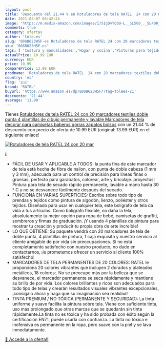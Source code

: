 ```yaml
---
layout: post
title: 'Descuento del 21.44 % en Rotuladores de tela RATEL  24 con 20 mar'
date: 2021-08-07 08:42:24
image: 'https://m.media-amazon.com/images/I/51gDvYQ3U-L._SL500_._SL400_.jpg'
comments: true
category: ofertas
author: 'tole.es'
slug: 'B08B623H5F-es Rotuladores de tela RATEL 24 con 20 marcadores textiles...'
sku: 'B08B623H5F-es'
tags: [ 'Costura y manualidades','Hogar y cocina','Pinturas para tejidos y telas','Tinte y dibujo en tejidos','ratel','rotuladores', ]
actualPrice: 10.99 EUR
currency: EUR
price: 10.99
comparePrice: 13.99 EUR
prodname: 'Rotuladores de tela RATEL  24 con 20 marcadores textiles doble punta  4 plantillas de dibujo  permanente y lavable Marcadores de tela decorar para camisetas  baberos  gorras  zapatos  bolsos'
country: 'es'
flag: '🇪🇸'
brand: 'RATEL'
buyurl: 'https://www.amazon.es/dp/B08B623H5F/?tag=tolees-21'
descuento: '21.44'
average: '11.99'
---
```


Tienes [Rotuladores de tela RATEL  24 con 20 marcadores textiles doble punta  4 plantillas de dibujo  permanente y lavable Marcadores de tela decorar para camisetas  baberos  gorras  zapatos  bolsos](https://www.amazon.es/dp/B08B623H5F/?tag=tolees-21) con un 21.44 % de descuento con precio de oferta de 10.99 EUR (original: 13.99 EUR) en el siguiente enlace!

[![Rotuladores de tela RATEL  24 con 20 mar](https://m.media-amazon.com/images/I/51gDvYQ3U-L._SL500_._SL400_.jpg)](https://www.amazon.es/dp/B08B623H5F/?tag=tolees-21)

ℹ️:

- FÁCIL DE USAR Y APLICABLE A TODOS: la punta fina de este marcador de tela está hecha de fibra de nailon, con punta de doble cabeza (1 mm y 3 mm), adecuada para un control de precisión para líneas finas o gruesas, perfecto para garabatos, colorear, arte y bricolaje. proyectos! Pintura para tela de secado rápido permanente, lavable a mano hasta 30 ° C y no se desvanece fácilmente después del secado.
- FUNCIONA EN VARIAS SUPERFICIES: Escribe sobre todo tipo de prendas y tejidos como pintura de algodón, lienzo, poliéster y otros tejidos. Diseñado para usar en cualquier tela, este bolígrafo de tela da vida a tus artículos. Como bolígrafo flexible, no daña la tela, absolutamente tu mejor opción para ropa de bebé, camisetas de graffiti, sombreros y firmas de graduación. ¡Y usando 4 plantillas de pintura para mostrar tu creación y producir tu propia obra de arte increíble!
- LO QUE OBTIENE: Su paquete vendrá con 20 marcadores de tela de doble punta, 4 plantillas de pintura, 1 caja exquisita y nuestro servicio al cliente amigable de por vida sin preocupaciones. Si no está completamente satisfecho con nuestro producto, no dude en contactarnos, ¡le prometemos ofrecer un servicio al cliente 100% satisfecho!
- MARCADORES DE TELA PERMANENTES DE 20 COLORES: RATEL le proporciona 20 colores vibrantes que incluyen 2 dorados y plateados metálicos, 18 colores:. No se preocupe más por la belleza que se desvanece, el marcador permanente se seca rápidamente y mantiene su brillo de por vida. Los colores brillantes y ricos son adecuados para todo tipo de telas y crearán resultados visuales vibrantes excepcionales, ¡consígalo ahora y haga que su imaginación sea realidad!
- TINTA PREMIUM / NO TÓXICA (PERMANENTE Y SEGURIDAD): La tinta uniforme y suave facilita la pintura sobre tela. Viene con suficiente tinta, uso más prolongado que otras marcas que se quedarán sin tinta rápidamente.La tinta no es tóxica y ha sido probada con éxito según la certificación EN71, puede usarla con confianza. La tinta no tóxica e inofensiva es permanente en la ropa, pero suave con la piel y se lava inmediatamente.

[🛒 Accede a la oferta!!](https://www.amazon.es/dp/B08B623H5F/?tag=tolees-21)
